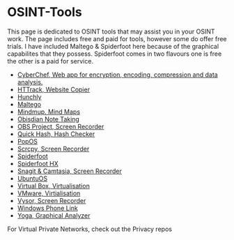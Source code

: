 # OSINT-Tools
<p>This page is dedicated to OSINT tools that may assist you in your OSINT work. The page includes free and paid for tools, however some do offer free trials. I have included Maltego & Spiderfoot here because of the graphical capabilites that they possess. Spiderfoot comes in two flavours one is free the other is a paid for service.</p>
<ul>
 <li><A href="https://gchq.github.io/CyberChef/>CyberChef,">CyberChef, Web app for encryption, encoding, compression and data analysis.</a></li> 
 <li><a href="https://httrack.com/">HTTrack, Website Copier</a></li>
 <li><a href="https://hunch.ly/">Hunchly</a></li>
 <li><a href="https://maltego.com/product-features/">Maltego</a></li>
 <li><a href="https://mindmup.com/">Mindmup. Mind Maps</a></li>
 <li><a href="https://github.com/WebBreacher/obsidian-osint-templates">Obisdian Note Taking</a></li>
 <li><a href="https://obsproject.com/">OBS Project, Screen Recorder</a></li>
 <li><a href="https://quickhash-gui.org/">Quick Hash, Hash Checker</a></li>
 <li><a href="https://pop.system76.com/">PopOS</a></li>
 <li><a href="https://github.com/Genymobile/scrcpy">Scrcpy, Screen Recorder</a></li>
 <li><a href="https://github.com/smicallef/spiderfoot">Spiderfoot</a></li>
 <li><a href="https://login.hx.spiderfoot.net/signin?">Spiderfoot HX</a></li>
 <li><a href="https://techsmith.com/">Snagit & Camtasia, Screen Recorder</a></li>
 <li><a href="https://ubuntu.com/download/desktop">UbuntuOS</a></li>
 <li><a href="https://virtualbox.org/wiki/Downloads">Virtual Box, Virtualisation</a></li>
 <li><a href="https://vmware.com/">VMware, Virtialisation</a></li>
 <li><a href="https://www.vysor.io/">Vysor, Screen Recorder</a></li>
 <li><a href="https://www.zdnet.com/article/how-to-link-your-android-phone-to-your-windows-11-pc/">Windows Phone Link</a></li>
 <li><a href="https://github.com/WebBreacher/obsidian-osint-templates">Yoga, Graphical Analyzer</a></li>
</ul>
<p>For Virtual Private Networks, check out the Privacy repos</p>
